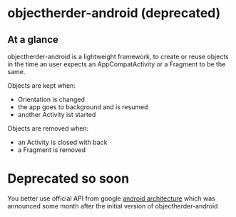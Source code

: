 
# objectherder-android (deprecated)

## At a glance ##
objectherder-android is a lightweight framework, to create or reuse objects in the time an user expects an AppCompatActivity or a Fragment to be the same.

Objects are kept when:

 - Orientation is changed
 - the app goes to background and is resumed
 - another Activity ist started

Objects are removed when:

 - an Activity is closed with back
 - a Fragment is removed

# Deprecated so soon

You better use official API from google 
[android architecture](https://developer.android.com/topic/libraries/architecture/guide.html) which was announced some month after the initial version of objectherder-android 

